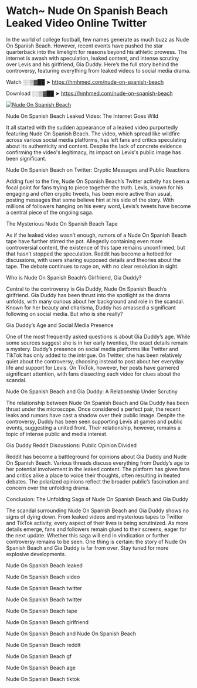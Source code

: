 # Watch~ Nude On Spanish Beach Leaked Video Online Twitter

In the world of college football, few names generate as much buzz as Nude On Spanish Beach. However, recent events have pushed the star quarterback into the limelight for reasons beyond his athletic prowess. The internet is awash with speculation, leaked content, and intense scrutiny over Levis and his girlfriend, Gia Duddy. Here’s the full story behind the controversy, featuring everything from leaked videos to social media drama.

Watch ░░▒▓██ ➤ https://hmhmed.com/nude-on-spanish-beach

Download ░░▒▓██ ➤ https://hmhmed.com/nude-on-spanish-beach

[![Nude On Spanish Beach](https://i.imgur.com/dJHk4Zq.gif)](https://hmhmed.com/nude-on-spanish-beach)

Nude On Spanish Beach Leaked Video: The Internet Goes Wild

It all started with the sudden appearance of a leaked video purportedly featuring Nude On Spanish Beach. The video, which spread like wildfire across various social media platforms, has left fans and critics speculating about its authenticity and content. Despite the lack of concrete evidence confirming the video's legitimacy, its impact on Levis's public image has been significant.

Nude On Spanish Beach on Twitter: Cryptic Messages and Public Reactions

Adding fuel to the fire, Nude On Spanish Beach’s Twitter activity has been a focal point for fans trying to piece together the truth. Levis, known for his engaging and often cryptic tweets, has been more active than usual, posting messages that some believe hint at his side of the story. With millions of followers hanging on his every word, Levis’s tweets have become a central piece of the ongoing saga.

The Mysterious Nude On Spanish Beach Tape

As if the leaked video wasn’t enough, rumors of a Nude On Spanish Beach tape have further stirred the pot. Allegedly containing even more controversial content, the existence of this tape remains unconfirmed, but that hasn’t stopped the speculation. Reddit has become a hotbed for discussions, with users sharing supposed details and theories about the tape. The debate continues to rage on, with no clear resolution in sight.

Who is Nude On Spanish Beach’s Girlfriend, Gia Duddy?

Central to the controversy is Gia Duddy, Nude On Spanish Beach’s girlfriend. Gia Duddy has been thrust into the spotlight as the drama unfolds, with many curious about her background and role in the scandal. Known for her beauty and charisma, Duddy has amassed a significant following on social media. But who is she really?

Gia Duddy’s Age and Social Media Presence

One of the most frequently asked questions is about Gia Duddy’s age. While some sources suggest she is in her early twenties, the exact details remain a mystery. Duddy’s presence on social media platforms like Twitter and TikTok has only added to the intrigue. On Twitter, she has been relatively quiet about the controversy, choosing instead to post about her everyday life and support for Levis. On TikTok, however, her posts have garnered significant attention, with fans dissecting each video for clues about the scandal.

Nude On Spanish Beach and Gia Duddy: A Relationship Under Scrutiny

The relationship between Nude On Spanish Beach and Gia Duddy has been thrust under the microscope. Once considered a perfect pair, the recent leaks and rumors have cast a shadow over their public image. Despite the controversy, Duddy has been seen supporting Levis at games and public events, suggesting a united front. Their relationship, however, remains a topic of intense public and media interest.

Gia Duddy Reddit Discussions: Public Opinion Divided

Reddit has become a battleground for opinions about Gia Duddy and Nude On Spanish Beach. Various threads discuss everything from Duddy’s age to her potential involvement in the leaked content. The platform has given fans and critics alike a place to voice their thoughts, often resulting in heated debates. The polarized opinions reflect the broader public’s fascination and concern over the unfolding drama.

Conclusion: The Unfolding Saga of Nude On Spanish Beach and Gia Duddy

The scandal surrounding Nude On Spanish Beach and Gia Duddy shows no signs of dying down. From leaked videos and mysterious tapes to Twitter and TikTok activity, every aspect of their lives is being scrutinized. As more details emerge, fans and followers remain glued to their screens, eager for the next update. Whether this saga will end in vindication or further controversy remains to be seen. One thing is certain: the story of Nude On Spanish Beach and Gia Duddy is far from over. Stay tuned for more explosive developments.

Nude On Spanish Beach leaked

Nude On Spanish Beach video

Nude On Spanish Beach twitter

Nude On Spanish Beach twitter

Nude On Spanish Beach tape

Nude On Spanish Beach girlfriend

Nude On Spanish Beach and Nude On Spanish Beach

Nude On Spanish Beach reddit

Nude On Spanish Beach gf

Nude On Spanish Beach age

Nude On Spanish Beach tiktok